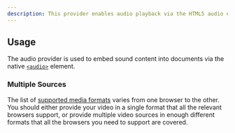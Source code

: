```yaml
---
description: This provider enables audio playback via the HTML5 audio element.
---
```


## Usage

The audio provider is used to embed sound content into documents via the native
[`<audio>`](https://developer.mozilla.org/en-US/docs/Web/HTML/Element/audio) element.

<slot name="usage" />

### Multiple Sources

The list of [supported media formats](https://developer.mozilla.org/en-US/docs/Web/Media/Formats)
varies from one browser to the other. You should either provide your video in a single format
that all the relevant browsers support, or provide multiple video sources in enough different
formats that all the browsers you need to support are covered.

<slot name="multiple-sources" />
